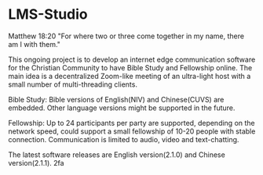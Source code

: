 # LMS-Studio

Matthew 18:20 "For where two or three come together in my name, there am I with them."

This ongoing project is to develop an internet edge communication software for the Christian Community to have Bible Study and Fellowship online. The main idea is a decentralized Zoom-like meeting of an ultra-light host with a small number of multi-threading clients.

Bible Study: Bible versions of English(NIV) and Chinese(CUVS) are embedded. Other language versions might be supported in the future.

Fellowship: Up to 24 participants per party are supported, depending on the network speed, could support a small fellowship of 10-20 people with stable connection. Communication is limited to audio, video and text-chatting.

The latest software releases are English version(2.1.0) and Chinese version(2.1.1).
2fa